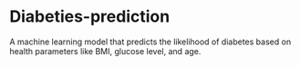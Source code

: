 # Diabeties-prediction
A machine learning model that predicts the likelihood of diabetes based on health parameters like BMI, glucose level, and age.
